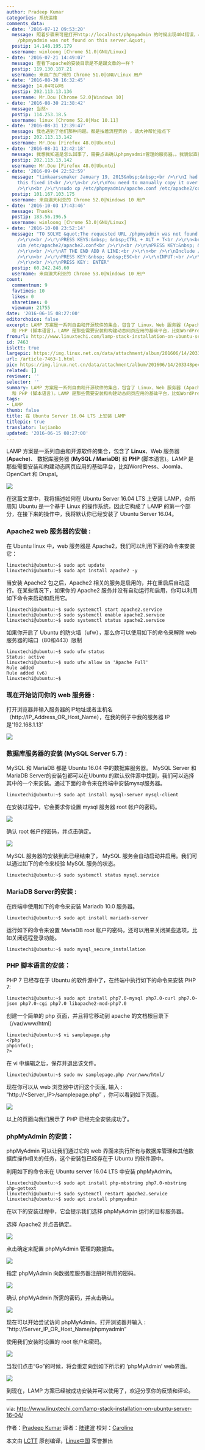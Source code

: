 ```yaml
---
author: Pradeep Kumar
categories: 系统运维
comments_data:
- date: '2016-07-12 09:53:20'
  message: 照着步骤来可是打开http://localhost/phpmyadmin 的时候出现404错误，&quot;The requested URL
    /phpmyadmin was not found on this server.&quot;
  postip: 14.148.195.179
  username: winloong [Chrome 51.0|GNU/Linux]
- date: '2016-07-21 14:49:07'
  message: 查看下apache的安装目录是不是跟文章的一样？
  postip: 119.130.187.21
  username: 来自广东广州的 Chrome 51.0|GNU/Linux 用户
- date: '2016-08-30 16:32:45'
  message: 14.04可以吗
  postip: 202.113.13.136
  username: Mr.Dou [Chrome 52.0|Windows 10]
- date: '2016-08-30 21:38:42'
  message: 当然~
  postip: 114.253.18.5
  username: linux [Chrome 52.0|Mac 10.11]
- date: '2016-08-31 12:39:47'
  message: 我也遇到了他们那种问题。都是按着流程弄的 ，请大神帮忙指点下
  postip: 202.113.13.142
  username: Mr.Dou [Firefox 48.0|Ubuntu]
- date: '2016-08-31 12:42:18'
  message: 我想我知道是怎么回事了，需要点击确认phpmyadmin管理的服务器。。我貌似直接点的YES 请问我该怎么办
  postip: 202.113.13.142
  username: Mr.Dou [Firefox 48.0|Ubuntu]
- date: '2016-09-04 22:52:59'
  message: "timkaarsemaker January 19, 2015&nbsp;&nbsp;<br />\r\nI had the same problem,
    this fixed it<br />\r\n<br />\r\nYou need to manually copy it over like this:<br
    />\r\n<br />\r\nsudo cp /etc/phpmyadmin/apache.conf /etc/apache2/conf-enabled/phpmyadmin.conf"
  postip: 101.167.103.175
  username: 来自澳大利亚的 Chrome 52.0|Windows 10 用户
- date: '2016-10-03 17:43:46'
  message: Thanks
  postip: 183.56.196.5
  username: winloong [Chrome 53.0|GNU/Linux]
- date: '2016-10-08 23:52:14'
  message: "TO SOLVE &quot;The requested URL /phpmyadmin was not found on this server.&quot;<br
    />\r\n<br />\r\nPRESS KEYS:&nbsp; &nbsp;CTRL + ALT + T<br />\r\n<br />\r\nsudo
    vim /etc/apache2/apache2.conf<br />\r\n<br />\r\nPRESS KEY:&nbsp; &nbsp;ENTER<br
    />\r\n<br />\r\nAT THE END ADD A LINE:<br />\r\n<br />\r\nInclude /etc/phpmyadmin/apache.conf<br
    />\r\n<br />\r\nPRESS KEY:&nbsp; &nbsp;ESC<br />\r\nINPUT:<br />\r\n<br />\r\n:x<br
    />\r\n<br />\r\nPRESS KEY： ENTER"
  postip: 60.242.248.60
  username: 来自澳大利亚的 Chrome 53.0|Windows 10 用户
count:
  commentnum: 9
  favtimes: 10
  likes: 0
  sharetimes: 0
  viewnum: 21755
date: '2016-06-15 08:27:00'
editorchoice: false
excerpt: LAMP 方案是一系列自由和开源软件的集合，包含了 Linux、Web 服务器 (Apache)、 数据库服务器 (MySQL / MariaDB)
  和 PHP (脚本语言)。LAMP 是那些需要安装和构建动态网页应用的基础平台，比如WordPress、Joomla、OpenCart 和 Drupal。
fromurl: http://www.linuxtechi.com/lamp-stack-installation-on-ubuntu-server-16-04/
id: 7463
islctt: true
largepic: https://img.linux.net.cn/data/attachment/album/201606/14/203348pecuyxrm7xrepzxe.jpg
url: /article-7463-1.html
pic: https://img.linux.net.cn/data/attachment/album/201606/14/203348pecuyxrm7xrepzxe.jpg.thumb.jpg
related: []
reviewer: ''
selector: ''
summary: LAMP 方案是一系列自由和开源软件的集合，包含了 Linux、Web 服务器 (Apache)、 数据库服务器 (MySQL / MariaDB)
  和 PHP (脚本语言)。LAMP 是那些需要安装和构建动态网页应用的基础平台，比如WordPress、Joomla、OpenCart 和 Drupal。
tags:
- LAMP
thumb: false
title: 在 Ubuntu Server 16.04 LTS 上安装 LAMP
titlepic: true
translator: lujianbo
updated: '2016-06-15 08:27:00'
---
```


LAMP 方案是一系列自由和开源软件的集合，包含了 **Linux**、Web 服务器 (**Apache**)、 数据库服务器 (**MySQL / MariaDB**) 和 **PHP** (脚本语言)。LAMP 是那些需要安装和构建动态网页应用的基础平台，比如WordPress、Joomla、OpenCart 和 Drupal。


![](https://img.linux.net.cn/data/attachment/album/201606/14/203348pecuyxrm7xrepzxe.jpg)


在这篇文章中，我将描述如何在 Ubuntu Server 16.04 LTS 上安装 LAMP，众所周知 Ubuntu 是一个基于 Linux 的操作系统，因此它构成了 LAMP 的第一个部分，在接下来的操作中，我将默认你已经安装了 Ubuntu Server 16.04。


### Apache2 web 服务器的安装 :


在 Ubuntu linux 中，web 服务器是 Apache2，我们可以利用下面的命令来安装它：



```
linuxtechi@ubuntu:~$ sudo apt update
linuxtechi@ubuntu:~$ sudo apt install apache2 -y

```

当安装 Apache2 包之后，Apache2 相关的服务是启用的，并在重启后自动运行。在某些情况下，如果你的 Apache2 服务并没有自动运行和启用，你可以利用如下命令来启动和启用它。



```
linuxtechi@ubuntu:~$ sudo systemctl start apache2.service
linuxtechi@ubuntu:~$ sudo systemctl enable apache2.service
linuxtechi@ubuntu:~$ sudo systemctl status apache2.service

```

如果你开启了 Ubuntu 的防火墙（ufw），那么你可以使用如下的命令来解除 web 服务器的端口（80和443）限制



```
linuxtechi@ubuntu:~$ sudo ufw status
Status: active
linuxtechi@ubuntu:~$ sudo ufw allow in 'Apache Full'
Rule added
Rule added (v6)
linuxtechi@ubuntu:~$

```

### 现在开始访问你的 web 服务器 :


打开浏览器并输入服务器的IP地址或者主机名（http://IP\_Address\_OR\_Host\_Name），在我的例子中我的服务器 IP是‘192.168.1.13’


![](https://img.linux.net.cn/data/attachment/album/201606/14/203351tpphgdhgfzq9gfro.jpg)


### 数据库服务器的安装 (MySQL Server 5.7) :


MySQL 和 MariaDB 都是 Ubuntu 16.04 中的数据库服务器。 MySQL Server 和 MariaDB Server的安装包都可以在Ubuntu 的默认软件源中找到，我们可以选择其中的一个来安装。通过下面的命令来在终端中安装mysql服务器。



```
linuxtechi@ubuntu:~$ sudo apt install mysql-server mysql-client

```

在安装过程中，它会要求你设置 mysql 服务器 root 帐户的密码。


![](https://img.linux.net.cn/data/attachment/album/201606/14/203351wti8ttrbudtwb8io.jpg)


确认 root 帐户的密码，并点击确定。


![](https://img.linux.net.cn/data/attachment/album/201606/14/203352tzbkfk3pk9l78lls.jpg)


MySQL 服务器的安装到此已经结束了， MySQL 服务会自动启动并启用。我们可以通过如下的命令来校验 MySQL 服务的状态。



```
linuxtechi@ubuntu:~$ sudo systemctl status mysql.service

```

### MariaDB Server的安装 :


在终端中使用如下的命令来安装 Mariadb 10.0 服务器。



```
linuxtechi@ubuntu:~$ sudo apt install mariadb-server

```

运行如下的命令来设置 MariaDB root 帐户的密码，还可以用来关闭某些选项，比如关闭远程登录功能。



```
linuxtechi@ubuntu:~$ sudo mysql_secure_installation

```

### PHP 脚本语言的安装：


PHP 7 已经存在于 Ubuntu 的软件源中了，在终端中执行如下的命令来安装 PHP 7:



```
linuxtechi@ubuntu:~$ sudo apt install php7.0-mysql php7.0-curl php7.0-json php7.0-cgi php7.0 libapache2-mod-php7.0

```

创建一个简单的 php 页面，并且将它移动到 apache 的文档根目录下 （/var/www/html）



```
linuxtechi@ubuntu:~$ vi samplepage.php
<?php
phpinfo();
?>

```

在 vi 中编辑之后，保存并退出该文件。



```
linuxtechi@ubuntu:~$ sudo mv samplepage.php /var/www/html/

```

现在你可以从 web 浏览器中访问这个页面, 输入 : “http://<Server\_IP>/samplepage.php” ，你可以看到如下页面。


![](https://img.linux.net.cn/data/attachment/album/201606/14/203353lkdkatpddtz7pptm.jpg)


以上的页面向我们展示了 PHP 已经完全安装成功了。


### phpMyAdmin 的安装：


phpMyAdmin 可以让我们通过它的 web 界面来执行所有与数据库管理和其他数据库操作相关的任务，这个安装包已经存在于 Ubuntu 的软件源中。


利用如下的命令来在 Ubuntu server 16.04 LTS 中安装 phpMyAdmin。



```
linuxtechi@ubuntu:~$ sudo apt install php-mbstring php7.0-mbstring php-gettext
linuxtechi@ubuntu:~$ sudo systemctl restart apache2.service
linuxtechi@ubuntu:~$ sudo apt install phpmyadmin

```

在以下的安装过程中，它会提示我们选择 phpMyAdmin 运行的目标服务器。


选择 Apache2 并点击确定。


![](https://img.linux.net.cn/data/attachment/album/201606/14/203353as33zr6ekr56esp4.jpg)


点击确定来配置 phpMyAdmin 管理的数据库。


![](https://img.linux.net.cn/data/attachment/album/201606/14/203355vhq12w8h1yqwhwt2.jpg)


指定 phpMyAdmin 向数据库服务器注册时所用的密码。


![](https://img.linux.net.cn/data/attachment/album/201606/14/203355avohnhhzet5gcn21.jpg)


确认 phpMyAdmin 所需的密码，并点击确认。


![](https://img.linux.net.cn/data/attachment/album/201606/14/203356ipd6ttnkhcdpd0td.jpg)


现在可以开始尝试访问 phpMyAdmin，打开浏览器并输入 : “http://Server\_IP\_OR\_Host\_Name/phpmyadmin”


使用我们安装时设置的 root 帐户和密码。


![](https://img.linux.net.cn/data/attachment/album/201606/14/203357pfscgdmdsictdtqi.jpg)


当我们点击“Go”的时候，将会重定向到如下所示的 ‘phpMyAdmin’ web界面。


![](https://img.linux.net.cn/data/attachment/album/201606/14/203359fzob5y9tmoik7w3s.jpg)


到现在，LAMP 方案已经被成功安装并可以使用了，欢迎分享你的反馈和评论。




---


via: <http://www.linuxtechi.com/lamp-stack-installation-on-ubuntu-server-16-04/>


作者：[Pradeep Kumar](http://www.linuxtechi.com/author/pradeep/) 译者：[陆建波](https://github.com/lujianbo) 校对：[Caroline](https://github.com/carolinewuyan)


本文由 [LCTT](https://github.com/LCTT/TranslateProject) 原创编译，[Linux中国](https://linux.cn/) 荣誉推出